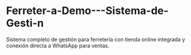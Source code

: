# Ferreter-a-Demo---Sistema-de-Gesti-n
Sistema completo de gestión para ferretería con tienda online integrada y conexión directa a WhatsApp para ventas.
